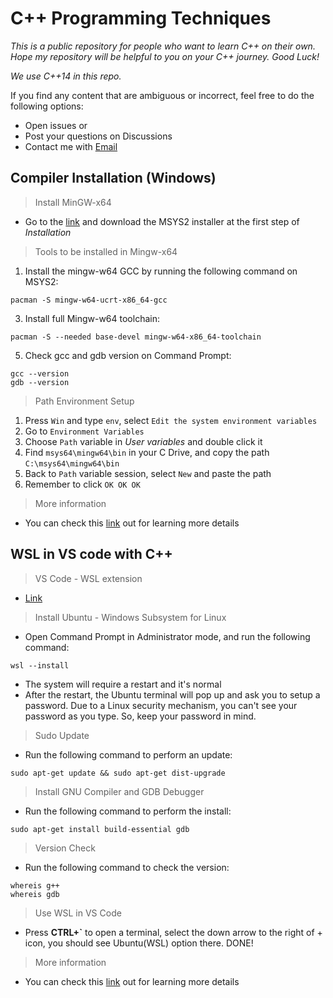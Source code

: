 # C++ Programming Techniques

*This is a public repository for people who want to learn C++ on their own. Hope my repository will be helpful to you on your C++ journey. Good Luck!*

*We use C++14 in this repo.*

If you find any content that are ambiguous or incorrect, feel free to do the following options:

* Open issues or
* Post your questions on Discussions
* Contact me with [Email](chris322322@gmail.com)

## Compiler Installation (Windows)

> Install MinGW-x64

* Go to the [link](https://www.msys2.org/) and download the MSYS2 installer at the first step of _Installation_

> Tools to be installed in Mingw-x64

1. Install the mingw-w64 GCC by running the following command on MSYS2:
```
pacman -S mingw-w64-ucrt-x86_64-gcc
```
3. Install full Mingw-w64 toolchain:
```
pacman -S --needed base-devel mingw-w64-x86_64-toolchain
```
5. Check gcc and gdb version on Command Prompt:
```
gcc --version
gdb --version
```

> Path Environment Setup

1. Press `Win` and type `env`, select `Edit the system environment variables`
2. Go to `Environment Variables`
3. Choose `Path` variable in _User variables_ and double click it
4. Find `msys64\mingw64\bin` in your C Drive, and copy the path `C:\msys64\mingw64\bin`
5. Back to `Path` variable session, select `New` and paste the path
6. Remember to click `OK OK OK`

> More information

* You can check this [link](https://code.visualstudio.com/docs/languages/cpp) out for learning more details

## WSL in VS code with C++

> VS Code - WSL extension

* [Link](https://marketplace.visualstudio.com/items?itemName=ms-vscode-remote.remote-wsl)

> Install Ubuntu - Windows Subsystem for Linux

* Open Command Prompt in Administrator mode, and run the following command:
```
wsl --install
```
* The system will require a restart and it's normal
* After the restart, the Ubuntu terminal will pop up and ask you to setup a password. Due to a Linux security mechanism, you can't see your password as you type. So, keep your password in mind.

> Sudo Update

* Run the following command to perform an update:
```
sudo apt-get update && sudo apt-get dist-upgrade
```

> Install GNU Compiler and GDB Debugger

* Run the following command to perform the install:
```
sudo apt-get install build-essential gdb
```

> Version Check

* Run the following command to check the version:
```
whereis g++
whereis gdb
```

> Use WSL in VS Code

* Press **CTRL+`** to open a terminal, select the down arrow to the right of + icon, you should see Ubuntu(WSL) option there. DONE!

> More information

* You can check this [link](https://code.visualstudio.com/docs/cpp/config-wsl) out for learning more details
